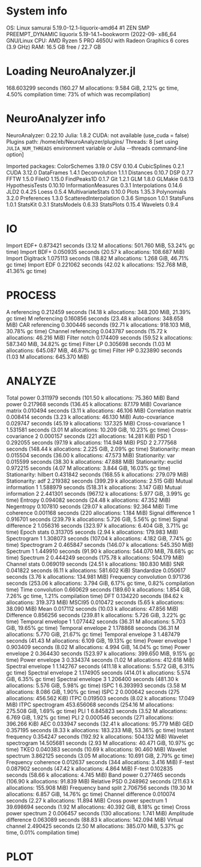 # System info

OS: Linux samurai 5.19.0-12.1-liquorix-amd64 #1 ZEN SMP PREEMPT_DYNAMIC liquorix 5.19-14.1~bookworm (2022-09- x86_64 GNU/Linux
CPU: AMD Ryzen 5 PRO 4650U with Radeon Graphics 6 cores (3.9 GHz)
RAM: 16.5 GB free / 22.7 GB

# Loading NeuroAnalyzer.jl

168.603299 seconds (160.27 M allocations: 9.584 GiB, 2.12% gc time, 4.50% compilation time: 73% of which was recompilation)

# NeuroAnalyzer info

NeuroAnalyzer: 0.22.10
        Julia: 1.8.2
         CUDA: not available (use_cuda = false)
 Plugins path: /home/eb/NeuroAnalyzer/plugins/
      Threads: 8 [set using `JULIA_NUM_THREADS` environment variable or Julia --threads command-line option]

Imported packages:
            ColorSchemes 3.19.0
                     CSV 0.10.4
            CubicSplines 0.2.1
                    CUDA 3.12.0
              DataFrames 1.4.1
           Deconvolution 1.1.1
               Distances 0.10.7
                     DSP 0.7.7
                    FFTW 1.5.0
                  FileIO 1.15.0
             FindPeaks1D 0.1.7
                     Git 1.2.1
                     GLM 1.8.0
                 GLMakie 0.6.13
         HypothesisTests 0.10.10
     InformationMeasures 0.3.1
          Interpolations 0.14.6
                    JLD2 0.4.25
                   Loess 0.5.4
       MultivariateStats 0.10.0
                   Plots 1.35.3
             Polynomials 3.2.0
             Preferences 1.3.0
  ScatteredInterpolation 0.3.6
                 Simpson 1.0.1
               StatsFuns 1.0.1
                StatsKit 0.3.1
             StatsModels 0.6.33
              StatsPlots 0.15.4
                Wavelets 0.9.4

# IO

Import EDF+               0.873421 seconds (3.12 M allocations: 501.760 MiB, 53.24% gc time)
Import BDF+               0.050935 seconds (20.57 k allocations: 108.687 MiB)
Import Digitrack          1.075113 seconds (18.82 M allocations: 1.268 GiB, 46.71% gc time)
Import EDF                0.221062 seconds (42.02 k allocations: 152.768 MiB, 41.36% gc time)

# PROCESS

A referencing             0.212459 seconds (14.18 k allocations: 348.200 MiB, 21.39% gc time)
M referencing             0.160856 seconds (23.48 k allocations: 348.658 MiB)
CAR referencing           0.300446 seconds (92.71 k allocations: 918.103 MiB, 30.78% gc time)
Channel referencing       0.043787 seconds (15.72 k allocations: 46.216 MiB)
Filter notch              0.174409 seconds (59.52 k allocations: 587.340 MiB, 34.82% gc time)
Filter LP                 0.305698 seconds (1.03 M allocations: 645.087 MiB, 46.87% gc time)
Filter HP                 0.323890 seconds (1.03 M allocations: 645.370 MiB)

# ANALYZE

Total power               0.311979 seconds (101.50 k allocations: 75.360 MiB)
Band power                0.217968 seconds (136.45 k allocations: 87.179 MiB)
Covariance matrix         0.010494 seconds (3.11 k allocations: 46.106 MiB)
Correlation matrix        0.008414 seconds (3.23 k allocations: 46.130 MiB)
Auto-covariance           0.029747 seconds (45.19 k allocations: 137.325 MiB)
Cross-covariance 1        1.531581 seconds (3.01 M allocations: 10.209 GiB, 10.23% gc time)
Cross-covariance 2        0.000157 seconds (221 allocations: 14.281 KiB)
PSD 1                     0.292055 seconds (97.19 k allocations: 114.948 MiB)
PSD 2                     2.777568 seconds (148.44 k allocations: 2.225 GiB, 2.09% gc time)
Stationarity: mean        0.015504 seconds (36.00 k allocations: 47.573 MiB)
Stationarity: var         0.015599 seconds (38.30 k allocations: 47.888 MiB)
Stationarity: euclid      0.972215 seconds (4.07 M allocations: 3.844 GiB, 16.03% gc time)
Stationarity: hilbert     0.431842 seconds (168.55 k allocations: 279.079 MiB)
Stationarity: adf         2.219382 seconds (399.29 k allocations: 2.515 GiB)
Mutual information 1      1.588979 seconds (518.31 k allocations: 3.147 GiB)
Mutual information 2      2.441301 seconds (967.12 k allocations: 5.977 GiB, 3.99% gc time)
Entropy                   0.094082 seconds (24.48 k allocations: 47.352 MiB)
Negentropy                0.107810 seconds (29.07 k allocations: 92.364 MiB)
Time coherence            0.001168 seconds (220 allocations: 1.184 MiB)
Signal difference 1       0.916701 seconds (239.79 k allocations: 5.726 GiB, 5.56% gc time)
Signal difference 2       1.056316 seconds (323.97 k allocations: 6.404 GiB, 3.71% gc time)
Epoch stats               0.313705 seconds (2.94 k allocations: 179.983 MiB)
Spectrogram 1             1.308073 seconds (107.04 k allocations: 4.182 GiB, 7.74% gc time)
Spectrogram 2             0.465847 seconds (146.07 k allocations: 545.350 MiB)
Spectrum 1                1.449910 seconds (91.90 k allocations: 544.070 MiB, 78.68% gc time)
Spectrum 2                0.444249 seconds (175.78 k allocations: 504.179 MiB)
Channel stats             0.069019 seconds (24.51 k allocations: 180.830 MiB)
SNR                       0.041822 seconds (6.11 k allocations: 581.602 KiB)
Standardize               0.050617 seconds (3.76 k allocations: 134.981 MiB)
Frequency convolution     0.971736 seconds (253.06 k allocations: 3.794 GiB, 6.17% gc time, 0.82% compilation time)
Time convolution          0.660629 seconds (189.60 k allocations: 1.854 GiB, 7.26% gc time, 1.21% compilation time)
DFT                       0.134220 seconds (84.62 k allocations: 319.373 MiB)
MSCI95                    0.010472 seconds (5.65 k allocations: 38.090 MiB)
Mean                      0.017112 seconds (10.03 k allocations: 47.856 MiB)
Difference                0.856256 seconds (239.81 k allocations: 5.726 GiB, 3.22% gc time)
Temporal envelope 1       1.077442 seconds (36.31 M allocations: 5.703 GiB, 19.65% gc time)
Temporal envelope 2       1.178868 seconds (36.31 M allocations: 5.770 GiB, 21.67% gc time)
Temporal envelope 3       1.487479 seconds (41.43 M allocations: 6.109 GiB, 19.13% gc time)
Power envelope 1          0.903409 seconds (8.02 M allocations: 4.994 GiB, 14.04% gc time)
Power envelope 2          0.364430 seconds (523.97 k allocations: 399.650 MiB, 9.15% gc time)
Power envelope 3          0.334374 seconds (1.02 M allocations: 412.618 MiB)
Spectral envelope 1       1.142767 seconds (411.18 k allocations: 5.572 GiB, 6.31% gc time)
Spectral envelope 2       1.174905 seconds (414.01 k allocations: 5.574 GiB, 6.35% gc time)
Spectral envelope 3       1.206400 seconds (481.30 k allocations: 5.576 GiB, 5.98% gc time)
ISPC 1                    6.393993 seconds (3.58 M allocations: 8.086 GiB, 1.90% gc time)
ISPC 2                    0.000642 seconds (275 allocations: 456.562 KiB)
ITPC                      0.019503 seconds (8.02 k allocations: 17.049 MiB)
ITPC spectrogram        453.656068 seconds (254.16 M allocations: 275.508 GiB, 1.69% gc time)
PLI 1                     6.845823 seconds (3.52 M allocations: 6.769 GiB, 1.92% gc time)
PLI 2                     0.000546 seconds (271 allocations: 396.266 KiB)
AEC                       0.033947 seconds (32.41 k allocations: 95.779 MiB)
GED                       0.357195 seconds (8.33 k allocations: 183.233 MiB, 53.36% gc time)
Instant frequency         0.354247 seconds (192.92 k allocations: 504.132 MiB)
Wavelet spectrogram      14.505681 seconds (2.93 M allocations: 40.471 GiB, 10.97% gc time)
TKEO                      0.040383 seconds (10.69 k allocations: 90.460 MiB)
Wavelet spectrum          3.862125 seconds (3.05 M allocations: 10.691 GiB, 2.79% gc time)
Frequency coherence       0.012637 seconds (344 allocations: 3.416 MiB)
F-test                    0.087902 seconds (47.42 k allocations: 4.864 MiB)
F-test                    0.102835 seconds (58.66 k allocations: 4.745 MiB)
Band power                0.277465 seconds (106.90 k allocations: 91.839 MiB)
Relative PSD              0.248962 seconds (211.63 k allocations: 155.908 MiB)
Frequency band split      2.706756 seconds (19.30 M allocations: 6.857 GiB, 14.76% gc time)
Channel difference        0.010074 seconds (2.27 k allocations: 11.894 MiB)
Cross power spectrum 1   39.698694 seconds (1.92 M allocations: 40.392 GiB, 8.18% gc time)
Cross power spectrum 2    0.006457 seconds (130 allocations: 1.741 MiB)
Amplitude difference      0.063089 seconds (88.83 k allocations: 142.094 MiB)
Virtual channel           2.490425 seconds (2.50 M allocations: 385.070 MiB, 5.37% gc time, 0.01% compilation time)

# PLOT

